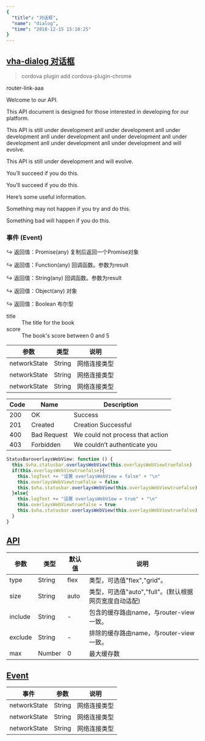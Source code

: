 ```yaml
---
{
  "title": "对话框",
  "name": "dialog",
  "time": "2018-12-15 15:10:25"
}
---
```


<section id="dialog">

# **[vha-dialog 对话框](#dialog)**

> cordova plugin add cordova-plugin-chrome

<router-link to="/aaa">router-link-aaa</router-link>

Welcome to our API.

This API document is designed for those interested in developing for our platform.

This API is still under development anll under development anll under development anll under development anll under development anll under development anll under development anll under development and will evolve.

This API is still under development and will evolve.

<p class="_cl-aaaaaa">You’ll succeed if you do this.</p>

<p class="ui-r-note _bdc-success">You’ll succeed if you do this.</p>
<p class="ui-r-note _bdc-info">Here’s some useful information.</p>
<p class="ui-r-note _bdc-warning">Something may not happen if you try and do this.</p>
<p class="ui-r-note _bdc-error">Something bad will happen if you do this.</p>

### **事件 (Event)**

<p class="ui-r-return"><span>↪ 返回值：Promise(any)</span> 复制后返回一个Promise对象</p>
<p class="ui-r-return"><span>↪ 返回值：Function(any)</span> 回调函数。参数为result</p>
<p class="ui-r-return"><span>↪ 返回值：String(any)</span> 回调函数。参数为result</p>
<p class="ui-r-return"><span>↪ 返回值：Object(any)</span> 对象</p>
<p class="ui-r-return"><span>↪ 返回值：Boolean</span> 布尔型</p>

<dl>
  <dt>title</dt>
  <dd>The title for the book</dd>
  <dt>score</dt>
  <dd>The book's score between 0 and 5</dd>
</dl>

参数|类型|说明
-|-|-
networkState|String|网络连接类型
networkState|String|网络连接类型
networkState|String|网络连接类型

Code|Name|Description
-|-|-
200|OK|Success
201|Created|Creation Successful
400|Bad Request|We could not process that action
403|Forbidden|We couldn’t authenticate you

```javascript
StatusBaroverlaysWebView: function () {
  this.$vha.statusbar.overlaysWebView(this.overlaysWebViewtruefalse)
  if(this.overlaysWebViewtruefalse){
    this.logText += "设置 overlaysWebView = false" + "\n"
    this.overlaysWebViewtruefalse = false
    this.$vha.statusbar.overlaysWebView(this.overlaysWebViewtruefalse)
  }else{
    this.logText += "设置 overlaysWebView = true" + "\n"
    this.overlaysWebViewtruefalse = true
    this.$vha.statusbar.overlaysWebView(this.overlaysWebViewtruefalse)
  }
}
```

</section>
<!-- ------------------------------------------- -->
<section id="API">

# **[API](#API)**

参数|类型|默认值|说明
-|-|-|-
type|String|flex|类型，可选值"flex","grid"。
size|String|auto|类型，可选值"auto","full"。(默认根据网页宽度自动适配)
include|String|-|包含的缓存路由name，与router-view一致。
exclude|String|-|排除的缓存路由name，与router-view一致。
max|Number|0|最大缓存数

</section>
<!-- ------------------------------------------- -->
<section id="Event">

# **[Event](#Event)**

事件|参数|说明
-|-|-
networkState|String|网络连接类型
networkState|String|网络连接类型
networkState|String|网络连接类型

</section>